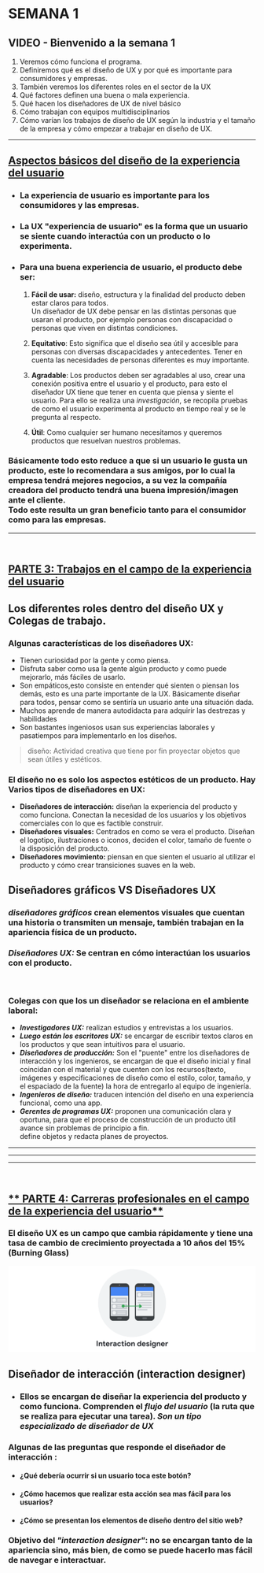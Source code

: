 # SEMANA 1
##  VIDEO - Bienvenido a la semana 1

 1. Veremos cómo funciona el programa.
 2. Definiremos qué es el diseño de UX y por qué es importante para consumidores y empresas.
 3. También veremos los diferentes roles en el sector de la UX
 4. Qué factores definen una buena o mala experiencia.
 4. Qué hacen los diseñadores de UX de nivel básico
 4. Cómo trabajan con equipos multidisciplinarios
 4. Cómo varían los trabajos de diseño de UX según la industria y el tamaño de la empresa y cómo empezar a trabajar en diseño de UX. 
 
 ---
## [Aspectos básicos del diseño de la experiencia del usuario](https://www.coursera.org/learn/aspectos-basicos-del-diseno-de-la-experiencia-del-usuario-ux/lecture/OeyQC/aspectos-basicos-del-diseno-de-la-experiencia-del-usuario)
  - ### La experiencia de usuario es importante para los consumidores y las empresas.
  - ### La **UX "experiencia de usuario"** es la forma que un usuario se siente cuando interactúa con un producto o lo experimenta.
  - ### Para una buena experiencia de usuario, el producto debe ser:

    1. **Fácil de usar:** diseño, estructura y la finalidad del producto deben estar claros para todos.<br> Un diseñador de UX debe pensar en las distintas personas que usaran el producto, por ejemplo personas con discapacidad o personas que viven en distintas condiciones.

    2. **Equitativo**: Esto significa que el diseño sea útil y accesible para personas con diversas discapacidades y  antecedentes. Tener en cuenta las necesidades de personas diferentes es muy importante.

    3. **Agradable**: Los productos deben ser agradables al uso, crear una conexión positiva entre el usuario y el producto, para esto el diseñador UX tiene que tener en cuenta que piensa y siente el usuario. Para ello se realiza una _investigación_, se recopila pruebas de como el usuario experimenta al producto en tiempo real y se le pregunta al respecto.
    4. **Útil**: Como cualquier ser humano necesitamos y queremos productos que resuelvan nuestros problemas.

### Básicamente todo esto reduce a que si un usuario le gusta un producto, este lo recomendara a sus amigos, por lo cual la empresa tendrá mejores negocios, a su vez la compañía creadora del producto tendrá una buena impresión/imagen ante el cliente.<br>Todo este resulta un gran beneficio tanto para el consumidor como para las empresas.
---
<br>

## [PARTE 3: Trabajos en el campo de la experiencia del usuario](https://www.coursera.org/learn/aspectos-basicos-del-diseno-de-la-experiencia-del-usuario-ux/lecture/0yONp/trabajos-en-el-campo-de-la-experiencia-del-usuario)


## Los diferentes roles dentro del diseño UX y Colegas de trabajo. ##
### Algunas características de los diseñadores UX:
- Tienen curiosidad por la gente y como piensa.
- Disfruta saber como usa la gente algún producto y como puede mejorarlo, más fáciles de usarlo.
- Son empáticos,esto consiste en entender qué sienten o piensan los demás, esto es una parte importante de la UX. Básicamente diseñar para todos, pensar como se sentiría un usuario ante una situación dada.
- Muchos aprende de manera autodidacta para adquirir las destrezas y habilidades
- Son bastantes ingeniosos usan sus experiencias laborales y pasatiempos para implementarlo en los diseños.

>diseño: Actividad creativa que tiene por fin proyectar objetos que sean útiles y estéticos.

### El diseño no es solo los aspectos estéticos de un producto. Hay Varios tipos de diseñadores en UX:<br>

- **Diseñadores de interacción:** diseñan la experiencia del producto y como funciona. Conectan la necesidad de los usuarios y los objetivos comerciales con lo que es factible construir.
- **Diseñadores visuales:** Centrados en como se vera el producto. Diseñan el logotipo, ilustraciones o iconos, deciden el color, tamaño de fuente o la disposición del producto.  
- **Diseñadores movimiento:** piensan en que sienten el usuario al utilizar el producto y cómo crear transiciones suaves en la web.

## Diseñadores gráficos VS Diseñadores UX
### ***diseñadores gráficos*** crean elementos visuales que cuentan una historia o transmiten un mensaje, también trabajan en la apariencia física de un producto.
### ***Diseñadores UX:*** Se centran en cómo interactúan los usuarios con el producto.
<br>

### Colegas con que los un diseñador se relaciona en el ambiente laboral:
- ***Investigadores UX:*** realizan estudios y entrevistas a los usuarios.
- ***Luego están los escritores UX:*** se encargar de escribir textos claros en los productos y que sean intuitivos para el usuario.
- ***Diseñadores de producción:*** Son el "puente" entre los diseñadores de interacción y los ingenieros, se encargan de que el diseño inicial y final coincidan con el material  y que cuenten con los recursos(texto, imágenes y especificaciones de diseño como el estilo, color, tamaño, y el espaciado de la fuente) la hora de entregarlo al equipo de ingeniería.
- ***Ingenieros de diseño:*** traducen intención del diseño en una experiencia funcional, como una app.
- ***Gerentes de programas UX:*** proponen una comunicación clara y oportuna, para que el proceso de construcción de un producto útil avance sin problemas de principio a fin.<br> define objetos y redacta planes de proyectos.
---
---
---
<br>

## [ ** PARTE 4: Carreras profesionales en el campo de la experiencia del usuario** ](https://www.coursera.org/learn/aspectos-basicos-del-diseno-de-la-experiencia-del-usuario-ux/supplement/7o3K0/carreras-profesionales-en-el-campo-de-la-experiencia-del-usuario)

### El diseño UX es un campo que cambia rápidamente y tiene una tasa de cambio de crecimiento proyectada a 10 años del 15%(Burning Glass)


![Interaction Designer](img/Carreras-prof-UX/Interaction-Designer.png)
## **Diseñador de interacción (interaction designer)**
- ###  Ellos se encargan de diseñar la experiencia del producto y como funciona. Comprenden el *flujo del usuario* (la ruta que se realiza para ejecutar una tarea). ***Son un tipo especializado de diseñador de UX***

### Algunas de las preguntas que responde el diseñador de interacción :
  - #### ¿Qué debería ocurrir si un usuario toca este botón?
  - #### ¿Cómo hacemos que realizar esta acción sea mas fácil para los usuarios?
  - #### ¿Cómo se presentan los elementos de diseño dentro del sitio web?

### Objetivo del *"interaction designer"*: no se encargan tanto de la apariencia sino, más bien, de como se puede hacerlo mas fácil de navegar e interactuar.

<br>

